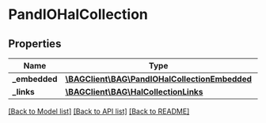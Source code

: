 # PandIOHalCollection

## Properties
Name | Type | Description | Notes
------------ | ------------- | ------------- | -------------
**_embedded** | [**\BAGClient\BAG\PandIOHalCollectionEmbedded**](PandIOHalCollectionEmbedded.md) |  | [optional] 
**_links** | [**\BAGClient\BAG\HalCollectionLinks**](HalCollectionLinks.md) |  | [optional] 

[[Back to Model list]](../../README.md#documentation-for-models) [[Back to API list]](../../README.md#documentation-for-api-endpoints) [[Back to README]](../../README.md)

